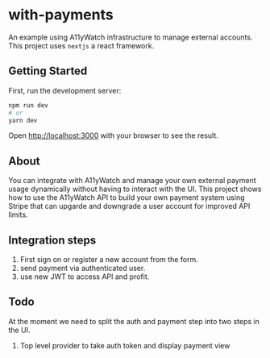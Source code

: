 # with-payments

An example using A11yWatch infrastructure to manage external accounts. This project uses `nextjs` a react framework.

## Getting Started

First, run the development server:

```bash
npm run dev
# or
yarn dev
```

Open [http://localhost:3000](http://localhost:3000) with your browser to see the result.


## About

You can integrate with A11yWatch and manage your own external payment usage dynamically without having to interact with the UI.
This project shows how to use the A11yWatch API to build your own payment system using Stripe that can upgarde and downgrade a user
account for improved API limits.

## Integration steps

1. First sign on or register a new account from the form.
2. send payment via authenticated user.
3. use new JWT to access API and profit.

## Todo

At the moment we need to split the auth and payment step into two steps in the UI.

1. Top level provider to take auth token and display payment view
